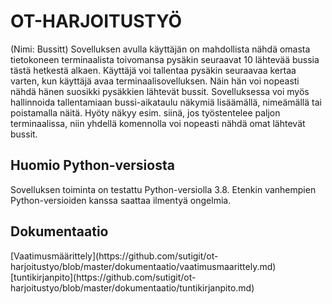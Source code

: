 <h1>OT-HARJOITUSTYÖ</h1>

<p>(Nimi: Bussitt) Sovelluksen avulla käyttäjän on mahdollista nähdä omasta tietokoneen terminaalista toivomansa pysäkin seuraavat 10 lähtevää bussia tästä hetkestä alkaen. Käyttäjä voi tallentaa pysäkin seuraavaa kertaa varten, kun käyttäjä avaa terminaalisovelluksen. Näin hän voi nopeasti nähdä hänen suosikki pysäkkien lähtevät bussit. Sovelluksessa voi myös hallinnoida tallentamiaan bussi-aikataulu näkymiä lisäämällä, nimeämällä tai poistamalla näitä. Hyöty näkyy esim. siinä, jos työstentelee paljon terminaalissa, niin yhdellä komennolla voi nopeasti nähdä omat lähtevät bussit.</p>

<h2>Huomio Python-versiosta</h2>
<p>Sovelluksen toiminta on testattu Python-versiolla 3.8. Etenkin vanhempien Python-versioiden kanssa saattaa ilmentyä ongelmia.</p>

<h2>Dokumentaatio</h2>
[Vaatimusmäärittely](https://github.com/sutigit/ot-harjoitustyo/blob/master/dokumentaatio/vaatimusmaarittely.md)
[tuntikirjanpito](https://github.com/sutigit/ot-harjoitustyo/blob/master/dokumentaatio/tuntikirjanpito.md)



